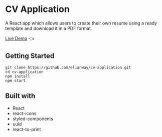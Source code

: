# CV Application

A React app which allows users to create their own resume using a ready template and download it in a PDF format.

[Live Demo](https://elianway.github.io/cv-application/) :point_left:

## Getting Started

```
git clone https://github.com/elianway/cv-application.git
cd cv-application
npm install
npm start
```
## Built with

- React
- react-icons
- styled-components
- uuid
- react-to-print
